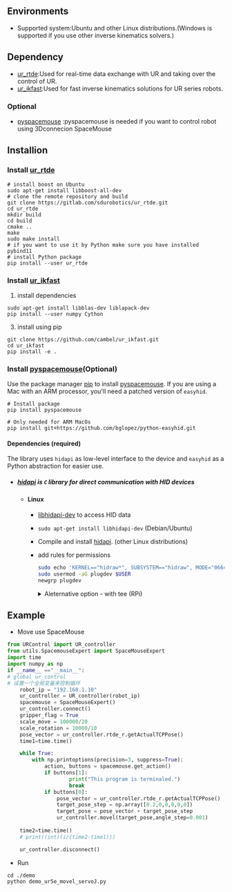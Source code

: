 ## Environments
+ Supported system:Ubuntu and other Linux distributions.(Windows is supported if you use other inverse kinematics solvers.)

## Dependency
+ [ur_rtde](https://sdurobotics.gitlab.io/ur_rtde/installation/installation.html):Used for real-time data exchange with UR and taking over the control of UR.
+ [ur_ikfast](https://github.com/cambel/ur_ikfast/):Used for fast inverse kinematics solutions for UR series robots.
### Optional
+ [pyspacemouse](https://github.com/JakubAndrysek/PySpaceMouse/tree/master)
:pyspacemouse is needed if you want to control robot using 3Dconnecion SpaceMouse

## Installion
### Install [ur_rtde](https://sdurobotics.gitlab.io/ur_rtde/installation/installation.html)
```shell
# install boost on Ubuntu
sudo apt-get install libboost-all-dev
# clone the remote repository and build
git clone https://gitlab.com/sdurobotics/ur_rtde.git
cd ur_rtde
mkdir build
cd build
cmake ..
make
sudo make install
# if you want to use it by Python make sure you have installed pybind11 
# install Python package
pip install --user ur_rtde

```
### Install [ur_ikfast](https://github.com/cambel/ur_ikfast/)
1. install dependencies
```shell
sudo apt-get install libblas-dev liblapack-dev
pip install --user numpy Cython
```

3. install using pip </br>

```shell
git clone https://github.com/cambel/ur_ikfast.git
cd ur_ikfast
pip install -e .
```
### Install [pyspacemouse](https://github.com/JakubAndrysek/PySpaceMouse/tree/master)(Optional)

Use the package manager [pip](https://pip.pypa.io/en/stable/) to install [pyspacemouse](https://pypi.org/project/pyspacemouse/). If you are using a Mac with an ARM processor, you'll need a patched version of `easyhid`.

```shell
# Install package
pip install pyspacemouse

# Only needed for ARM MacOs
pip install git+https://github.com/bglopez/python-easyhid.git
```

#### Dependencies (required)

The library uses `hidapi` as low-level interface to the device and `easyhid` as a Python abstraction for easier use.

- ##### [hidapi](https://github.com/libusb/hidapi) is `C` library for direct communication with HID devices
    - #### Linux
        - [libhidapi-dev]() to access HID data
        - `sudo apt-get install libhidapi-dev` (Debian/Ubuntu)
        - Compile and install [hidapi](https://github.com/libusb/hidapi/#build-from-source).  (other Linux
          distributions)

        - add rules for permissions
            ```bash
            sudo echo 'KERNEL=="hidraw*", SUBSYSTEM=="hidraw", MODE="0664", GROUP="plugdev"' > /etc/udev/rules.d/99-hidraw-permissions.rules
            sudo usermod -aG plugdev $USER
            newgrp plugdev
            ```
            <details>
            <summary>Aleternative option - with tee (RPi)</summary>
            <pre>
            echo 'KERNEL=="hidraw*", SUBSYSTEM=="hidraw", MODE="0664", GROUP="plugdev"' | sudo tee /etc/udev/rules.d/99-hidraw-permissions.rules
            sudo usermod -aG plugdev $USER
            newgrp plugdev
            </pre>
            </details>

## Example
+ Move use SpaceMouse
```python
from URControl import UR_controller
from utils.SpacemouseExpert import SpaceMouseExpert
import time
import numpy as np
if __name__ =="__main__":
# global ur_control
# 设置一个全局变量来控制循环
    robot_ip = "192.168.1.10"
    ur_controller = UR_controller(robot_ip)
    spacemouse = SpaceMouseExpert()
    ur_controller.connect()
    gripper_flag = True
    scale_move = 100000/20
    scale_rotation = 10000/10
    pose_vector = ur_controller.rtde_r.getActualTCPPose()
    time1=time.time()

    while True:
        with np.printoptions(precision=3, suppress=True):
            action, buttons = spacemouse.get_action()
            if buttons[1]:
                    print("This program is terminaled.")
                    break
            if buttons[0]:
                pose_vector = ur_controller.rtde_r.getActualTCPPose()
                target_pose_step = np.array([0.2,0,0,0,0,0])
                target_pose = pose_vector + target_pose_step
                ur_controller.movel(target_pose,angle_step=0.001)
            
    time2=time.time()
    # print((int)(i/(time2-time1)))

    ur_controller.disconnect()
```
+ Run 
```shell
cd ./demo
python demo_ur5e_movel_servoJ.py
```